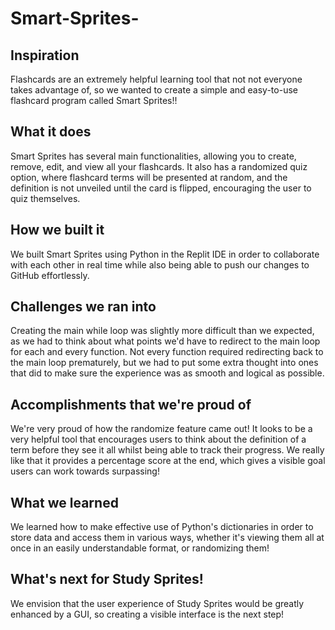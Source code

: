 # Smart-Sprites-

## Inspiration
Flashcards are an extremely helpful learning tool that not not everyone takes advantage of, so we wanted to create a simple and easy-to-use flashcard program called Smart Sprites!!

## What it does
Smart Sprites has several main functionalities, allowing you to create, remove, edit, and view all your flashcards. It also has a randomized quiz option, where flashcard terms will be presented at random, and the definition is not unveiled until the card is flipped, encouraging the user to quiz themselves.

## How we built it
We built Smart Sprites using Python in the Replit IDE in order to collaborate with each other in real time while also being able to push our changes to GitHub effortlessly.

## Challenges we ran into
Creating the main while loop was slightly more difficult than we expected, as we had to think about what points we'd have to redirect to the main loop for each and every function. Not every function required redirecting back to the main loop prematurely, but we had to put some extra thought into ones that did to make sure the experience was as smooth and logical as possible.

## Accomplishments that we're proud of
We're very proud of how the randomize feature came out! It looks to be a very helpful tool that encourages users to think about the definition of a term before they see it all whilst being able to track their progress. We really like that it provides a percentage score at the end, which gives a visible goal users can work towards surpassing!

## What we learned
We learned how to make effective use of Python's dictionaries in order to store data and access them in various ways, whether it's viewing them all at once in an easily understandable format, or randomizing them!

## What's next for Study Sprites!
We envision that the user experience of Study Sprites would be greatly enhanced by a GUI, so creating a visible interface is the next step!
